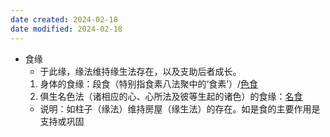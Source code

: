 ```yaml
---
date created: 2024-02-18
date modified: 2024-02-18
---
```

- 食缘
    - 于此缘，缘法维持缘生法存在，以及支助后者成长。
    1. 身体的食缘：段食（特别指食素八法聚中的‘食素’）/[色食](色食.md) 
    2. 俱生名色法（诸相应的心、心所法及彼等生起的诸色）的食缘：[名食](名食.md) 
    - 说明：如柱子（缘法）维持房屋（缘生法）的存在。如是食的主要作用是支持或巩固
